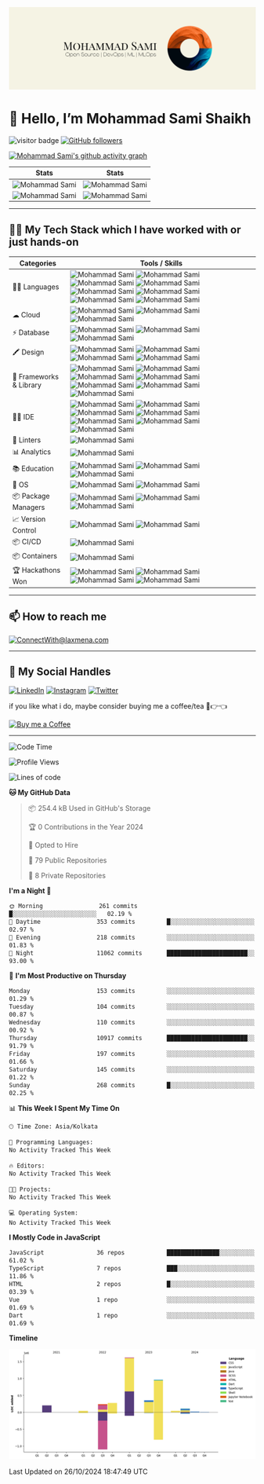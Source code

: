 ![Test Image 3](/assets/MohammadSami.png)

# 👋 Hello, I’m Mohammad Sami Shaikh

![visitor badge](https://komarev.com/ghpvc/?username=MSamiDev&style=for-the-badge&color=F26F2D) [![GitHub followers](https://img.shields.io/github/followers/MSamiDev.svg?style=for-the-badge&label=Follow&color=F26F2D)](https://github.com/MSamiDev?tab=followers)
<!---
MSamiDev/MSamiDev is a ✨ special ✨ repository because its `README.md` (this file) appears on your GitHub profile.
You can click the Preview link to take a look at your changes.
--->

<!-- Contribution Graph-->

[![Mohammad Sami's github activity graph](https://github-readme-activity-graph.vercel.app/graph?username=MSamiDev&theme=xcode&bg_color=010811&color=F3CCAE&line=F5F3E4&point=F26F2D&area=true&hide_border=true)](https://github.com/MSamiDev)

|  Stats                                                                                                                                                                                             |  Stats                                                                                                                               |
| -----------                                                                                                                                                                                        | -----------                                                                                                                          |
| ![Mohammad Sami](https://github-readme-stats.vercel.app/api?username=MSamiDev&show_icons=true&theme=dark&count_private=true&text_color=F5F3E4&icon_color=F26F2D&title_color=F26F2D)          | ![Mohammad Sami](https://github-readme-streak-stats.herokuapp.com/?user=MSamiDev&theme=dark&hide_border=true&background=010811&fire=F26F2D&ring=F3CCAE&stroke=F5F3E4&currStreakLabel=F26F2D&sideNums=F26F2D&sideLabels=F3CCAE)       |
| ![Mohammad Sami](https://github-readme-stats.vercel.app/api/top-langs/?username=MSamiDev&layout=compact&theme=dark&langs_count=6&count_private=true&text_color=F5F3E4&title_color=F3CCAE)   | ![Mohammad Sami](http://github-profile-summary-cards.vercel.app/api/cards/profile-details?username=MSamiDev&theme=gruvbox)        |
  
***

## 👩‍💻 My Tech Stack which I have worked with or just hands-on

| Categories      | Tools / Skills |
| ----------- | ----------- |
| 👩‍💻 Languages     | ![Mohammad Sami](https://img.shields.io/badge/C-00599C?style=for-the-badge&logo=c&logoColor=white) ![Mohammad Sami](https://img.shields.io/badge/C%2B%2B-00599C?style=for-the-badge&logo=c%2B%2B&logoColor=white) ![Mohammad Sami](https://img.shields.io/badge/CSS3-1572B6?style=for-the-badge&logo=css3&logoColor=white) ![Mohammad Sami](https://img.shields.io/badge/HTML5-E34F26?style=for-the-badge&logo=html5&logoColor=white) ![Mohammad Sami](https://img.shields.io/badge/JavaScript-323330?style=for-the-badge&logo=javascript&logoColor=F7DF1E) ![Mohammad Sami](https://img.shields.io/badge/json-5E5C5C?style=for-the-badge&logo=json&logoColor=white) ![Mohammad Sami](https://img.shields.io/badge/Python-FFD43B?style=for-the-badge&logo=python&logoColor=blue) ![Mohammad Sami](https://img.shields.io/badge/Java-white?style=for-the-badge&logo=openjdk&logoColor=black)       |
| ☁ Cloud   | ![Mohammad Sami](https://img.shields.io/badge/Amazon_AWS-FF9900?style=for-the-badge&logo=amazonaws&logoColor=white) ![Mohammad Sami](https://img.shields.io/badge/Google_Cloud-4285F4?style=for-the-badge&logo=google-cloud&logoColor=white) ![Mohammad Sami](https://img.shields.io/badge/Heroku-430098?style=for-the-badge&logo=heroku&logoColor=white)        |
| ⚡ Database   | ![Mohammad Sami](https://img.shields.io/badge/MySQL-005C84?style=for-the-badge&logo=mysql&logoColor=white) ![Mohammad Sami](https://img.shields.io/badge/MongoDB-4EA94B?style=for-the-badge&logo=mongodb&logoColor=white) ![Mohammad Sami](https://img.shields.io/badge/SQLite-07405E?style=for-the-badge&logo=sqlite&logoColor=white)    |
| 🖍 Design     | ![Mohammad Sami](https://img.shields.io/badge/Adobe%20Photoshop-31A8FF?style=for-the-badge&logo=Adobe%20Photoshop&logoColor=black) ![Mohammad Sami](https://img.shields.io/badge/Canva-%2300C4CC.svg?&style=for-the-badge&logo=Canva&logoColor=white) ![Mohammad Sami](https://img.shields.io/badge/Figma-F24E1E?style=for-the-badge&logo=figma&logoColor=white) ![Mohammad Sami](https://img.shields.io/badge/Adobe%20Illustrator-31A8FF?style=for-the-badge&logo=Adobe%20illustrator&logoColor=black)  |
| 🚀 Frameworks & Library   | ![Mohammad Sami](https://img.shields.io/badge/Bootstrap-563D7C?style=for-the-badge&logo=bootstrap&logoColor=white) ![Mohammad Sami](https://img.shields.io/badge/Django-092E20?style=for-the-badge&logo=django&logoColor=green) ![Mohammad Sami](https://img.shields.io/badge/GitHub%20Pages-222222?style=for-the-badge&logo=GitHub%20Pages&logoColor=white) ![Mohammad Sami](https://img.shields.io/badge/Jupyter-F37626.svg?&style=for-the-badge&logo=Jupyter&logoColor=white)  ![Mohammad Sami](https://img.shields.io/badge/React-20232A?style=for-the-badge&logo=react&logoColor=61DAFB) ![Mohammad Sami](https://img.shields.io/badge/Sass-CC6699?style=for-the-badge&logo=sass&logoColor=white) ![Mohammad Sami](https://img.shields.io/badge/Tailwind_CSS-38B2AC?style=for-the-badge&logo=tailwind-css&logoColor=white)    |
| 👩‍💻 IDE    | ![Mohammad Sami](https://img.shields.io/badge/Colab-F9AB00?style=for-the-badge&logo=googlecolab&color=525252) ![Mohammad Sami](https://img.shields.io/badge/Eclipse-2C2255?style=for-the-badge&logo=eclipse&logoColor=white) ![Mohammad Sami](https://img.shields.io/badge/IntelliJ_IDEA-000000.svg?style=for-the-badge&logo=intellij-idea&logoColor=white) ![Mohammad Sami](https://img.shields.io/badge/PyCharm-000000.svg?&style=for-the-badge&logo=PyCharm&logoColor=white) ![Mohammad Sami](https://img.shields.io/badge/sublime_text-%23575757.svg?&style=for-the-badge&logo=sublime-text&logoColor=important) ![Mohammad Sami](https://img.shields.io/badge/VSCode-0078D4?style=for-the-badge&logo=visual%20studio%20code&logoColor=white) ![Mohammad Sami](https://img.shields.io/badge/GoLand-000000.svg?style=for-the-badge&logo=goland&logoColor=white)    |
| 🧐 Linters    | ![Mohammad Sami](https://img.shields.io/badge/prettier-1A2C34?style=for-the-badge&logo=prettier&logoColor=F7BA3E) |
| 📊 Analytics  | ![Mohammad Sami](https://img.shields.io/badge/WakaTime-000000?style=for-the-badge&logo=WakaTime&logoColor=white) |
| 📚 Education  | ![Mohammad Sami](https://img.shields.io/badge/Coursera-0056D2?style=for-the-badge&logo=Coursera&logoColor=white) ![Mohammad Sami](https://img.shields.io/badge/Udemy-EC5252?style=for-the-badge&logo=Udemy&logoColor=white) ![Mohammad Sami](https://img.shields.io/badge/YouTube-D14836?style=for-the-badge&logo=YouTube&logoColor=white) |
| 📱 OS         | ![Mohammad Sami](https://img.shields.io/badge/Android-3DDC84?style=for-the-badge&logo=android&logoColor=white) ![Mohammad Sami](https://img.shields.io/badge/MacOS-0078D6?style=for-the-badge&logo=macos&logoColor=white) |
| 📦 Package Managers | ![Mohammad Sami](https://img.shields.io/badge/npm-CB3837?style=for-the-badge&logo=npm&logoColor=white) ![Mohammad Sami](https://img.shields.io/badge/Homebrew-000000?style=for-the-badge&logo=homebrew&logoColor=white) ![Mohammad Sami](https://img.shields.io/badge/Pip-000000?style=for-the-badge&logo=python&logoColor=white) |
| 📈 Version Control | ![Mohammad Sami](https://img.shields.io/badge/Git-F05032?style=for-the-badge&logo=git&logoColor=white) ![Mohammad Sami](https://img.shields.io/badge/GitHub-181717?style=for-the-badge&logo=github&logoColor=white)  |
| 📦 CI/CD      | ![Mohammad Sami](https://img.shields.io/badge/GitHub_Actions-2088FF?style=for-the-badge&logo=github-actions&logoColor=white)  |
| 📦 Containers | ![Mohammad Sami](https://img.shields.io/badge/Docker-2496ED?style=for-the-badge&logo=docker&logoColor=white) |
| 🏆 Hackathons Won | ![Mohammad Sami](https://img.shields.io/badge/SheBuilds-2nd-pink?style=for-the-badge&logo=appveyor) ![Mohammad Sami](https://img.shields.io/badge/HTM%203.0-3rd-orange?style=for-the-badge&logo=appveyor) ![Mohammad Sami](https://img.shields.io/badge/HackNITR-3rd-yellow?style=for-the-badge&logo=appveyor) ![Mohammad Sami](https://img.shields.io/badge/Hack36%206.0-3rd-blue?style=for-the-badge&logo=appveyor) |
  
***

## 📫 How to reach me

[![ConnectWith@laxmena.com](https://img.shields.io/badge/Gmail-D14836?style=for-the-badge&logo=gmail&logoColor=white)](mailto:mohammadsami@duck.com)
  
***

## 📱 My Social Handles

[![LinkedIn](https://img.shields.io/badge/LinkedIn-0077B5?style=for-the-badge&logo=linkedin&logoColor=white)](https://www.linkedin.com/in/mohammadsamishaikh/)
[![Instagram](https://img.shields.io/badge/Instagram-ea3991?style=for-the-badge&logo=instagram&logoColor=white)](https://www.instagram.com/1_from_ummah/)
[![Twitter](https://img.shields.io/badge/Twitter-3091f3?style=for-the-badge&logo=twitter&logoColor=white)](https://www.twitter.com/MSamiDev/)
  
if you like what i do, maybe consider buying me a coffee/tea 🥺👉👈

[![Buy me a Coffee](https://cdn.buymeacoffee.com/buttons/v2/default-yellow.png)](https://www.buymeacoffee.com/MohammadSami)
  
***
<!--START_SECTION:waka-->
![Code Time](http://img.shields.io/badge/Code%20Time-540%20hrs%2037%20mins-blue)

![Profile Views](http://img.shields.io/badge/Profile%20Views-3-blue)

![Lines of code](https://img.shields.io/badge/From%20Hello%20World%20I%27ve%20Written-3.9%20million%20lines%20of%20code-blue)

**🐱 My GitHub Data** 

> 📦 254.4 kB Used in GitHub's Storage 
 > 
> 🏆 0 Contributions in the Year 2024
 > 
> 💼 Opted to Hire
 > 
> 📜 79 Public Repositories 
 > 
> 🔑 8 Private Repositories 
 > 
**I'm a Night 🦉** 

```text
🌞 Morning                261 commits         █░░░░░░░░░░░░░░░░░░░░░░░░   02.19 % 
🌆 Daytime                353 commits         █░░░░░░░░░░░░░░░░░░░░░░░░   02.97 % 
🌃 Evening                218 commits         ░░░░░░░░░░░░░░░░░░░░░░░░░   01.83 % 
🌙 Night                  11062 commits       ███████████████████████░░   93.00 % 
```
📅 **I'm Most Productive on Thursday** 

```text
Monday                   153 commits         ░░░░░░░░░░░░░░░░░░░░░░░░░   01.29 % 
Tuesday                  104 commits         ░░░░░░░░░░░░░░░░░░░░░░░░░   00.87 % 
Wednesday                110 commits         ░░░░░░░░░░░░░░░░░░░░░░░░░   00.92 % 
Thursday                 10917 commits       ███████████████████████░░   91.79 % 
Friday                   197 commits         ░░░░░░░░░░░░░░░░░░░░░░░░░   01.66 % 
Saturday                 145 commits         ░░░░░░░░░░░░░░░░░░░░░░░░░   01.22 % 
Sunday                   268 commits         █░░░░░░░░░░░░░░░░░░░░░░░░   02.25 % 
```


📊 **This Week I Spent My Time On** 

```text
🕑︎ Time Zone: Asia/Kolkata

💬 Programming Languages: 
No Activity Tracked This Week

🔥 Editors: 
No Activity Tracked This Week

🐱‍💻 Projects: 
No Activity Tracked This Week

💻 Operating System: 
No Activity Tracked This Week
```

**I Mostly Code in JavaScript** 

```text
JavaScript               36 repos            ███████████████░░░░░░░░░░   61.02 % 
TypeScript               7 repos             ███░░░░░░░░░░░░░░░░░░░░░░   11.86 % 
HTML                     2 repos             █░░░░░░░░░░░░░░░░░░░░░░░░   03.39 % 
Vue                      1 repo              ░░░░░░░░░░░░░░░░░░░░░░░░░   01.69 % 
Dart                     1 repo              ░░░░░░░░░░░░░░░░░░░░░░░░░   01.69 % 
```



**Timeline**

![Lines of Code chart](https://raw.githubusercontent.com/MSamiDev/MSamiDev/main/assets/bar_graph.png)


 Last Updated on 26/10/2024 18:47:49 UTC
<!--END_SECTION:waka-->
